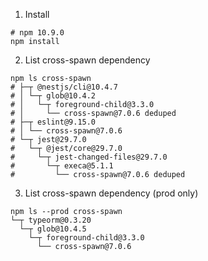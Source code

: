 1. Install

```shell
# npm 10.9.0
npm install
```

2. List cross-spawn dependency

```shell
npm ls cross-spawn
# ├─┬ @nestjs/cli@10.4.7
# │ └─┬ glob@10.4.2
# │   └─┬ foreground-child@3.3.0
# │     └── cross-spawn@7.0.6 deduped
# ├─┬ eslint@9.15.0
# │ └── cross-spawn@7.0.6
# └─┬ jest@29.7.0
#   └─┬ @jest/core@29.7.0
#     └─┬ jest-changed-files@29.7.0
#       └─┬ execa@5.1.1
#         └── cross-spawn@7.0.6 deduped
```

3. List cross-spawn dependency (prod only)

```shell
npm ls --prod cross-spawn
└─┬ typeorm@0.3.20
  └─┬ glob@10.4.5
    └─┬ foreground-child@3.3.0
      └── cross-spawn@7.0.6
```
